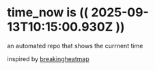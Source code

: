 # time_now is (( 2025-09-13T10:15:00.930Z ))

an automated repo that shows the currnent time

inspired by [breakingheatmap](https://github.com/breakingheatmap/breakingheatmap)